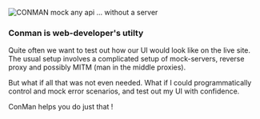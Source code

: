 ![CONMAN](https://github.com/nilulin/conman/blob/master/intro/logo.png?raw=true)
mock any api ... without a server

### Conman is web-developer's utilty
Quite often we want to test out how our UI would look like on the live site.
The usual setup involves a complicated setup of mock-servers, reverse proxy and possibly MITM (man in the middle proxies).

But what if all that was not even needed.
What if I could programmatically control and mock error scenarios, and test out my UI with confidence.

ConMan helps you do just that !

